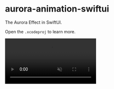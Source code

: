 # aurora-animation-swiftui

The Aurora Effect in SwiftUI.

Open the `.xcodeproj` to learn more.

<video id="ss" controls="" muted="" loop="" autoplay="">
  <source src="https://github.com/danielgalasko/aurora-animation-swiftui/blob/main/preview.mov" type="video/mov">
</video>
